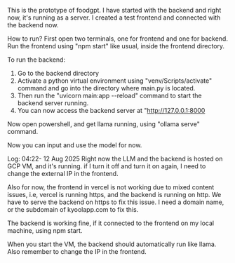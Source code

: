 This is the prototype of foodgpt. I have started with the backend and right now, it's running as a server. 
I created a test frontend and connected with the backend now.


How to run?
First open two terminals, one for frontend and one for backend. 
Run the frontend using "npm start" like usual, inside the frontend directory.

To run the backend:
1. Go to the backend directory
2. Activate a python virtual environment using "venv/Scripts/activate" command and go into the directory where main.py is located.
3. Then run the "uvicorn main:app --reload" command to start the backend server running. 
4. You can now access the backend server at "http://127.0.0.1:8000

Now open powershell, and get llama running, using "ollama serve" command. 

Now you can input and use the model for now. 


Log: 04:22- 12 Aug 2025
Right now the LLM and the backend is hosted on GCP VM, and it's running. 
if I turn it off and turn it on again, I need to change the external IP in the frontend. 

Also for now, the frontend in vercel is not working due to mixed content issues, i.e, vercel is running https, and the backend is running on http. We have to serve the backend on https to fix this issue. I need a domain name, or the subdomain of kyoolapp.com to fix this. 

The backend is working fine, if it connected to the frontend on my local machine, using npm start. 

When you start the VM, the backend should automatically run like llama. Also remember to change the IP in the frontend. 